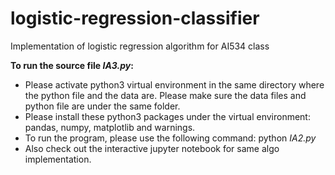 # logistic-regression-classifier
Implementation of logistic regression algorithm for AI534 class

**To run the source file *IA3.py*:**
* Please activate python3 virtual environment in the same directory where the python file and the data are. Please make sure the data files and python file are under the same folder.
* Please install these python3 packages under the virtual environment: pandas, numpy, matplotlib and warnings.
* To run the program, please use the following command: python *IA2.py* 
* Also check out the interactive jupyter notebook for same algo implementation. 
